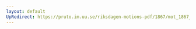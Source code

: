 ```yaml
---
layout: default
UpRedirect: https://pruto.im.uu.se/riksdagen-motions-pdf/1867/mot_1867__ak__172/mot_1867__ak__172-001.pdf
---
```

